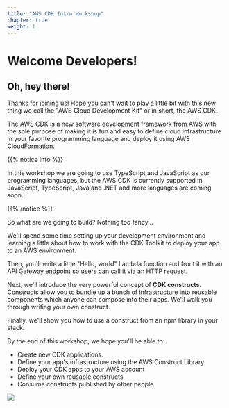 ```yaml
---
title: "AWS CDK Intro Workshop"
chapter: true
weight: 1
---
```


# Welcome Developers!

## Oh, hey there!

Thanks for joining us! Hope you can't wait to play a little bit with this new
thing we call the "AWS Cloud Development Kit" or in short, the AWS CDK.

The AWS CDK is a new software development framework from AWS with the sole
purpose of making it is fun and easy to define cloud infrastructure in your
favorite programming language and deploy it using AWS CloudFormation.

{{% notice info %}}

In this workshop we are going to use TypeScript and JavaScript as our
programming languages, but the AWS CDK is currently supported in JavaScript,
TypeScript, Java and .NET and more languages are coming soon.

{{% /notice %}}

So what are we going to build? Nothing too fancy...

We'll spend some time setting up your development environment and learning a
little about how to work with the CDK Toolkit to deploy your app to an AWS
environment.

Then, you'll write a little "Hello, world" Lambda function and front it with an
API Gateway endpoint so users can call it via an HTTP request.

Next, we'll introduce the very powerful concept of __CDK constructs__.
Constructs allow you to bundle up a bunch of infrastructure into reusable
components which anyone can compose into their apps. We'll walk you through
writing your own construct.

Finally, we'll show you how to use a construct from an npm library in your
stack.

By the end of this workshop, we hope you'll be able to:

- Create new CDK applications.<br/>
- Define your app's infrastructure using the AWS Construct Library<br/>
- Deploy your CDK apps to your AWS account<br/>
- Define your own reusable constructs<br/>
- Consume constructs published by other people<br/>

![](images/cdk-logo.png)
